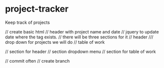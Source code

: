 # project-tracker
Keep track of projects


// create basic html
// header with project name and date
// jquery to update date where the tag exists.
// there will be three sections for it
//     header
///    drop down for projects we will do
//     table of work

// section for header
// section dropdown menu
// section for table of work

// commit often
// create branch 